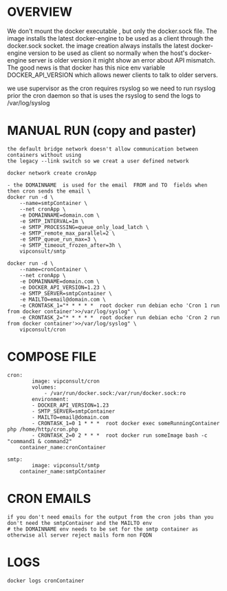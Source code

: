 # OVERVIEW


We don't mount the docker executable , but only the docker.sock file.
 The image installs the latest docker-engine to be used as a client through the docker.sock socket.
the image creation always installs the latest docker-engine version to be used as client so normally when the host's docker-engine server is older version it might show an error about API mismatch. 
The good news is that docker has this nice env variable DOCKER_API_VERSION which allows newer clients to talk to older servers.




we use supervisor as the cron requires rsyslog so we need to run rsyslog prior the cron daemon so that is uses the rsyslog to send the logs to /var/log/syslog




# MANUAL RUN (copy and paster)
	the default bridge network doesn't allow communication between containers without using 
	the legacy --link switch so we creat a user defined network
	
	docker network create cronApp
	
	- the DOMAINNAME  is used for the email  FROM and TO  fields when  then cron sends the email \
	docker run -d \
		--name=smtpContainer \
		--net cronApp \
		-e DOMAINNAME=domain.com \
		-e SMTP_INTERVAL=1m \
		-e SMTP_PROCESSING=queue_only_load_latch \
		-e SMTP_remote_max_parallel=2 \
		-e SMTP_queue_run_max=3 \
		-e SMTP_timeout_frozen_after=3h \
		vipconsult/smtp

	docker run -d \
		--name=cronContainer \
		--net cronApp \
		-e DOMAINNAME=domain.com \
		-e DOCKER_API_VERSION=1.23 \
		-e SMTP_SERVER=smtpContainer \
		-e MAILTO=email@domain.com \
		-e CRONTASK_1="* * * * *  root docker run debian echo 'Cron 1 run from docker container'>>/var/log/syslog" \
		-e CRONTASK_2="* * * * *  root docker run debian echo 'Cron 2 run from docker container'>>/var/log/syslog" \
		vipconsult/cron

# COMPOSE FILE
	cron:
        	image: vipconsult/cron
        	volumes:  
        	    - /var/run/docker.sock:/var/run/docker.sock:ro
        	environment:
		    - DOCKER_API_VERSION=1.23
		    - SMTP_SERVER=smtpContainer
		    - MAILTO=email@domain.com
		    - CRONTASK_1=0 1 * * *  root docker exec someRunningContainer php /home/http/cron.php
		    - CRONTASK_2=0 2 * * * 	root docker run someImage bash -c "command1 & command2"
		container_name:cronContainer

	smtp:
        	image: vipconsult/smtp
		container_name:smtpContainer
		
# CRON EMAILS
	if you don't need emails for the output from the cron jobs than you don't need the smtpContainer and the MAILTO env
	# the DOMAINNAME env needs to be set for the smtp container as otherwise all server reject mails form non FQDN
# LOGS
	docker logs cronContainer
